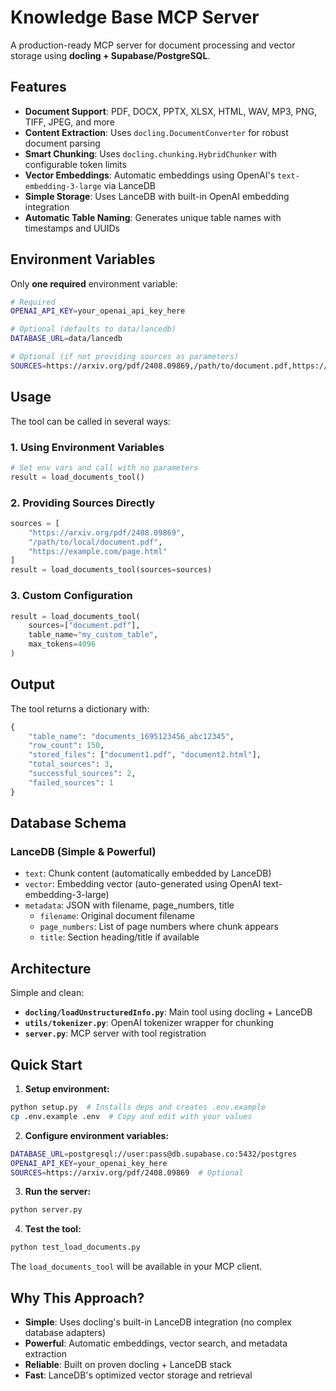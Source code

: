 # Knowledge Base MCP Server

A production-ready MCP server for document processing and vector storage using **docling + Supabase/PostgreSQL**.

## Features

- **Document Support**: PDF, DOCX, PPTX, XLSX, HTML, WAV, MP3, PNG, TIFF, JPEG, and more
- **Content Extraction**: Uses `docling.DocumentConverter` for robust document parsing
- **Smart Chunking**: Uses `docling.chunking.HybridChunker` with configurable token limits
- **Vector Embeddings**: Automatic embeddings using OpenAI's `text-embedding-3-large` via LanceDB
- **Simple Storage**: Uses LanceDB with built-in OpenAI embedding integration
- **Automatic Table Naming**: Generates unique table names with timestamps and UUIDs

## Environment Variables

Only **one required** environment variable:

```bash
# Required
OPENAI_API_KEY=your_openai_api_key_here

# Optional (defaults to data/lancedb)
DATABASE_URL=data/lancedb

# Optional (if not providing sources as parameters)
SOURCES=https://arxiv.org/pdf/2408.09869,/path/to/document.pdf,https://example.com/page.html
```

## Usage

The tool can be called in several ways:

### 1. Using Environment Variables
```python
# Set env vars and call with no parameters
result = load_documents_tool()
```

### 2. Providing Sources Directly
```python
sources = [
    "https://arxiv.org/pdf/2408.09869",
    "/path/to/local/document.pdf",
    "https://example.com/page.html"
]
result = load_documents_tool(sources=sources)
```

### 3. Custom Configuration
```python
result = load_documents_tool(
    sources=["document.pdf"],
    table_name="my_custom_table",
    max_tokens=4096
)
```

## Output

The tool returns a dictionary with:

```python
{
    "table_name": "documents_1695123456_abc12345",
    "row_count": 150,
    "stored_files": ["document1.pdf", "document2.html"],
    "total_sources": 3,
    "successful_sources": 2,
    "failed_sources": 1
}
```

## Database Schema

### LanceDB (Simple & Powerful)
- `text`: Chunk content (automatically embedded by LanceDB)
- `vector`: Embedding vector (auto-generated using OpenAI text-embedding-3-large)
- `metadata`: JSON with filename, page_numbers, title
  - `filename`: Original document filename
  - `page_numbers`: List of page numbers where chunk appears
  - `title`: Section heading/title if available

## Architecture

Simple and clean:

- **`docling/loadUnstructuredInfo.py`**: Main tool using docling + LanceDB
- **`utils/tokenizer.py`**: OpenAI tokenizer wrapper for chunking
- **`server.py`**: MCP server with tool registration

## Quick Start

1. **Setup environment:**
```bash
python setup.py  # Installs deps and creates .env.example
cp .env.example .env  # Copy and edit with your values
```

2. **Configure environment variables:**
```bash
DATABASE_URL=postgresql://user:pass@db.supabase.co:5432/postgres
OPENAI_API_KEY=your_openai_key_here
SOURCES=https://arxiv.org/pdf/2408.09869  # Optional
```

3. **Run the server:**
```bash
python server.py
```

4. **Test the tool:**
```bash
python test_load_documents.py
```

The `load_documents_tool` will be available in your MCP client.

## Why This Approach?

- **Simple**: Uses docling's built-in LanceDB integration (no complex database adapters)
- **Powerful**: Automatic embeddings, vector search, and metadata extraction
- **Reliable**: Built on proven docling + LanceDB stack
- **Fast**: LanceDB's optimized vector storage and retrieval
